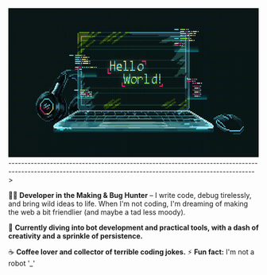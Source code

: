 <div align="center">
  <img src="https://raw.githubusercontent.com/GitHubCloud/GitHubCloud/main/helloworld.gif" width="600" height="300"/>
</div>
----------------------------------------------------------------------------------------------------------------------------------------------------------->

<br>

👩‍💻 **Developer in the Making & Bug Hunter** – I write code, debug tirelessly, and bring wild ideas to life. When I'm not coding, I'm dreaming of making the web a bit friendlier (and maybe a tad less moody).

🚀 **Currently diving into bot development and practical tools, with a dash of creativity and a sprinkle of persistence.**

☕ **Coffee lover and collector of terrible coding jokes.**
⚡ **Fun fact:** I'm not a robot '_'

<!---
xomiscid/xomiscid is a ✨ special ✨ repository because its `README.md` (this file) appears on your GitHub profile.
You can click the Preview link to take a look at your changes.
--->
